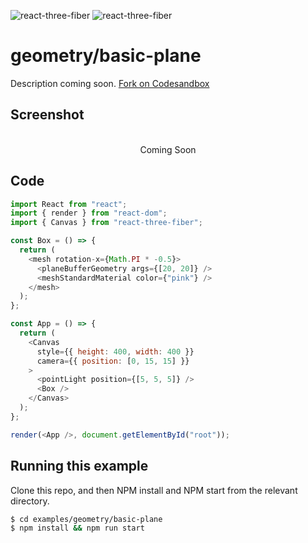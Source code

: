 ![react-three-fiber](https://img.shields.io/badge/dynamic/json?url=https://raw.githubusercontent.com/onion2k/r3f-by-example/develop/examples/geometry/basic-plane/package.json&label=react-three-fiber&query=$.dependencies['react-three-fiber']&color=green) ![react-three-fiber](https://img.shields.io/badge/dynamic/json?url=https://raw.githubusercontent.com/onion2k/r3f-by-example/develop/examples/geometry/basic-plane/package.json&label=three&query=$.dependencies['three']&color=green)

# geometry/basic-plane

Description coming soon. [Fork on Codesandbox](https://githubbox.com/onion2k/r3f-by-example/tree/develop/examples/geometry/basic-plane)

## Screenshot
<div align="center">
  <br>
    Coming Soon
  <br>
</div>

## Code
```js
import React from "react";
import { render } from "react-dom";
import { Canvas } from "react-three-fiber";

const Box = () => {
  return (
    <mesh rotation-x={Math.PI * -0.5}>
      <planeBufferGeometry args={[20, 20]} />
      <meshStandardMaterial color={"pink"} />
    </mesh>
  );
};

const App = () => {
  return (
    <Canvas
      style={{ height: 400, width: 400 }}
      camera={{ position: [0, 15, 15] }}
    >
      <pointLight position={[5, 5, 5]} />
      <Box />
    </Canvas>
  );
};

render(<App />, document.getElementById("root"));

```

## Running this example

Clone this repo, and then NPM install and NPM start from the relevant directory.

```bash
$ cd examples/geometry/basic-plane
$ npm install && npm run start
```